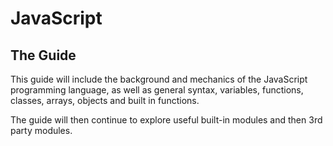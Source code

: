 # JavaScript

## The Guide

This guide will include the background and mechanics of the JavaScript programming language, as well as general syntax, variables, functions, classes, arrays, objects and built in functions. 

The guide will then continue to explore useful built-in modules and then 3rd party modules. 